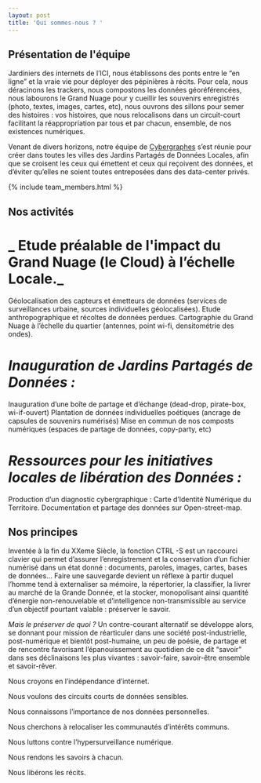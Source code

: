 ```yaml
---
layout: post
title: 'Qui sommes-nous ? '
---
```

## Présentation de l'équipe

Jardiniers des internets de l’ICI, nous établissons des ponts entre le “en ligne” et la vraie vie pour déployer des pépinières à récits. Pour cela, nous déracinons les trackers, nous compostons les données géoréférencées, nous labourons le Grand Nuage pour y cueillir les souvenirs enregistrés (photo, textes, images, cartes, etc), nous ouvrons des sillons pour semer des histoires : vos histoires, que nous relocalisons dans un circuit-court facilitant la réappropriation par tous et par chacun, ensemble, de nos existences numériques.
 
Venant de divers horizons, notre équipe de [Cybergraphes](http://lahaut.netlify.com/quest-ce-que-la-cybergraphie) s’est réunie pour créer dans toutes les villes des Jardins Partagés de Données Locales, afin que se croisent les ceux qui émettent et ceux qui reçoivent des données, et d’éviter qu’elles ne soient toutes entreposées dans des data-center privés. 

{% include team_members.html %}

## Nos activités

# _ Etude préalable de l'impact du Grand Nuage (le Cloud) à l’échelle Locale._
Géolocalisation des capteurs et émetteurs de données (services de surveillances urbaine, sources individuelles géolocalisées).
Etude anthropographique et récoltes de données perdues.
Cartographie du Grand Nuage à l’échelle du quartier (antennes, point wi-fi, densitométrie des ondes).
 
# _Inauguration de Jardins Partagés de Données :_
Inauguration d’une boîte de partage et d’échange (dead-drop, pirate-box, wi-if-ouvert)
Plantation de données individuelles poétiques (ancrage de capsules de souvenirs numérisés)
Mise en commun de nos composts numériques (espaces de partage de données, copy-party, etc)
 
# _Ressources pour les initiatives locales de libération des Données :_
Production d’un diagnostic cybergraphique : Carte d’Identité Numérique du Territoire.
Documentation et partage des données sur Open-street-map.


## Nos principes

Inventée à la fin du XXeme Siècle, la fonction CTRL -S est un raccourci clavier qui permet d’assurer l’enregistrement et la conservation d’un fichier numérisé dans un état donné : documents, paroles, images, cartes, bases de données... Faire une sauvegarde devient un réflexe à partir duquel l’homme tend à externaliser sa mémoire, la répertorier, la classifier, la livrer au marché de la Grande Donnée, et la stocker, monopolisant ainsi quantité d’énergie non-renouvelable et d’intelligence non-transmissible au service d’un objectif pourtant valable : préserver le savoir. 
 
  _Mais le préserver de quoi ?_
Un contre-courant alternatif se développe alors, se donnant pour mission de réarticuler dans une société post-industrielle, post-numérique et bientôt post-humaine, un peu de poésie, de partage et de rencontre favorisant l’épanouissement au quotidien de ce dit “savoir” dans ses déclinaisons les plus vivantes : savoir-faire, savoir-être ensemble et savoir-rêver.

Nous croyons en l’indépendance d’internet.

Nous voulons des circuits courts de données sensibles.

Nous connaissons l’importance de nos données personnelles.

Nous cherchons à relocaliser les communautés d’intérêts communs.

Nous luttons contre l’hypersurveillance numérique.

Nous rendons les savoirs à chacun.

Nous libérons les récits.
